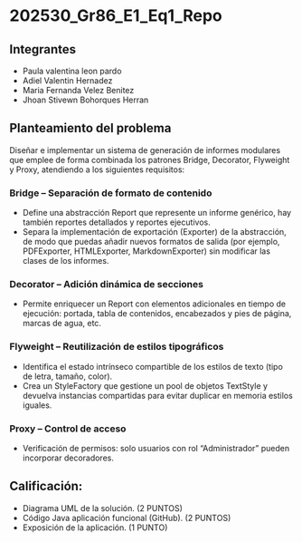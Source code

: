 # 202530_Gr86_E1_Eq1_Repo
## Integrantes
- Paula valentina leon pardo 
- Adiel Valentin Hernadez 
- Maria Fernanda Velez Benitez
- Jhoan Stivewn Bohorques Herran

## Planteamiento del problema
Diseñar e implementar un sistema de generación de informes modulares que emplee de forma combinada los patrones Bridge, Decorator, Flyweight y Proxy, atendiendo a los siguientes requisitos:
### Bridge – Separación de formato de contenido
- Define una abstracción Report que represente un informe genérico, hay también reportes detallados y reportes ejecutivos.
- Separa la implementación de exportación (Exporter) de la abstracción, de modo que puedas añadir nuevos formatos de salida (por ejemplo, PDFExporter, HTMLExporter, MarkdownExporter) sin modificar las clases de los informes.
### Decorator – Adición dinámica de secciones
- Permite enriquecer un Report con elementos adicionales en tiempo de ejecución: portada, tabla de contenidos, encabezados y pies de página, marcas de agua, etc.
### Flyweight – Reutilización de estilos tipográficos
- Identifica el estado intrínseco compartible de los estilos de texto (tipo de letra, tamaño, color).
- Crea un StyleFactory que gestione un pool de objetos TextStyle y devuelva instancias compartidas para evitar duplicar en memoria estilos iguales.
### Proxy – Control de acceso
- Verificación de permisos: solo usuarios con rol “Administrador” pueden incorporar decoradores.
## Calificación:
- Diagrama UML de la solución. (2 PUNTOS)
- Código Java aplicación funcional (GitHub). (2 PUNTOS)
- Exposición de la aplicación. (1 PUNTO)
